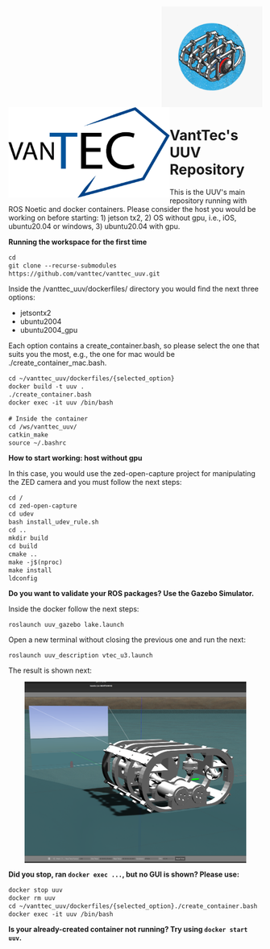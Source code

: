 <p align="right">
  <img src="docs/uuv.jpeg" width="200" height="200" align="center"/>
  <img src="docs/vanttec.png" width="320" height="180" align="left"/>
</p>

# VantTec's UUV Repository

This is the UUV's main repository running with ROS Noetic and docker containers. Please consider the host you would be working on before starting: 1) jetson tx2, 2) OS without gpu, i.e., iOS, ubuntu20.04 or windows, 3) ubuntu20.04 with gpu.

**Running the workspace for the first time**

```Shell
cd
git clone --recurse-submodules https://github.com/vanttec/vanttec_uuv.git
```

Inside the /vanttec_uuv/dockerfiles/ directory you would find the next three options: 
* jetsontx2
* ubuntu2004
* ubuntu2004_gpu

Each option contains a create_container.bash, so please select the one that suits you the most, e.g., the one for mac would be ./create_container_mac.bash.

```Shell
cd ~/vanttec_uuv/dockerfiles/{selected_option}
docker build -t uuv .
./create_container.bash
docker exec -it uuv /bin/bash

# Inside the container
cd /ws/vanttec_uuv/
catkin_make
source ~/.bashrc
```

**How to start working: host without gpu**

In this case, you would use the zed-open-capture project for manipulating the ZED camera and you must follow the next steps:

```Shell
cd /
cd zed-open-capture
cd udev 
bash install_udev_rule.sh
cd ..
mkdir build
cd build
cmake ..
make -j$(nproc)
make install
ldconfig
```

**Do you want to validate your ROS packages? Use the Gazebo Simulator.**

Inside the docker follow the next steps:
```Shell
roslaunch uuv_gazebo lake.launch
```
Open a new terminal without closing the previous one and run the next:
```Shell
roslaunch uuv_description vtec_u3.launch
```
The result is shown next:

<p align="center">
  <img src="docs/gazebo_uuv.png" width="440" height="360" align="center"/>
</p>

**Did you stop, ran ```docker exec ...```, but no GUI is shown? Please use:**
```Shell
docker stop uuv
docker rm uuv
cd ~/vanttec_uuv/dockerfiles/{selected_option}./create_container.bash
docker exec -it uuv /bin/bash
```

**Is your already-created container not running? Try using ```docker start uuv```.**